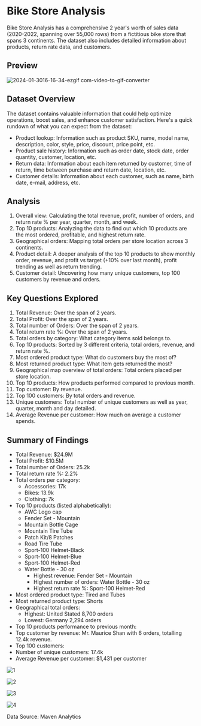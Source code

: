 # Bike Store Analysis

Bike Store Analysis has a comprehensive 2 year's worth of sales data (2020-2022, spanning over 55,000 rows) from a fictitious bike store that spans 3 continents. The dataset also includes detailed information about products, return rate data, and customers.

## Preview

![2024-01-3016-16-34-ezgif com-video-to-gif-converter](https://github.com/Mlindens/Bike_Store_Analysis/assets/83295029/e7651e09-aa2d-4650-abbb-d439f57800e6)


## Dataset Overview

The dataset contains valuable information that could help optimize operations, boost sales, and enhance customer satisfaction. Here's a quick rundown of what you can expect from the dataset:

* Product lookup: Information such as product SKU, name, model name, description, color, style, price, discount, price point, etc.
* Product sale history: Information such as order date, stock date, order quantity, customer, location, etc.
* Return data: Information about each item returned by customer, time of return, time between purchase and return date, location, etc.
* Customer details: Information about each customer, such as name, birth date, e-mail, address, etc.

## Analysis

1. Overall view: Calculating the total revenue, profit, number of orders, and return rate % per year, quarter, month, and week.
2. Top 10 products: Analyzing the data to find out which 10 products are the most ordered, profitable, and highest return rate.
3. Geographical orders: Mapping total orders per store location across 3 continents.
4. Product detail: A deeper analysis of the top 10 products to show monthly order, revenue, and profit vs target (+10% over last month), profit trending as well as return trending.
5. Customer detail: Uncovering how many unique customers, top 100 customers by revenue and orders.

## Key Questions Explored

1. Total Revenue: Over the span of 2 years.
2. Total Profit: Over the span of 2 years.
3. Total number of Orders: Over the span of 2 years.
4. Total return rate %: Over the span of 2 years.
5. Total orders by category: What category items sold belongs to.
6. Top 10 products: Sorted by 3 different criteria, total orders, revenue, and return rate %.
7. Most ordered product type: What do customers buy the most of?
8. Most returned product type: What item gets returned the most?
9. Geographical map overview of total orders: Total orders placed per store location.
10. Top 10 products: How products performed compared to previous month.
11. Top customer: By revenue.
12. Top 100 customers: By total orders and revenue.
13. Unique customers: Total number of unique customers as well as year, quarter, month and day detailed.
14. Average Revenue per customer: How much on average a customer spends. 

## Summary of Findings

* Total Revenue: $24.9M
* Total Profit: $10.5M
* Total number of Orders: 25.2k
* Total return rate %: 2.2%
* Total orders per category:
  * Accessories: 17k
  * Bikes: 13.9k
  * Clothing: 7k
* Top 10 products (listed alphabetically):
  * AWC Logo cap
  * Fender Set - Mountain
  * Mountain Bottle Cage
  * Mountain Tire Tube
  * Patch Kit/8 Patches
  * Road Tire Tube
  * Sport-100 Helmet-Black
  * Sport-100 Helmet-Blue
  * Sport-100 Helmet-Red 
  * Water Bottle - 30 oz
    * Highest revenue: Fender Set - Mountain
    * Highest number of orders: Water Bottle - 30 oz
    * Highest return rate %: Sport-100 Helmet-Red
* Most ordered product type: Tired and Tubes
* Most returned product type: Shorts
* Geographical total orders:
   * Highest: United Stated 8,700 orders
   * Lowest: Germany 2,294 orders
* Top 10 products performance to previous month:
* Top customer by revenue: Mr. Maurice Shan with 6 orders, totalling 12.4k revenue.
* Top 100 customers:
* Number of unique customers: 17.4k
* Average Revenue per customer: $1,431 per customer

![1](https://github.com/Mlindens/Bike_Store_Analysis/assets/83295029/7064b163-b941-494b-8f1a-a68554e0a810)

![2](https://github.com/Mlindens/Bike_Store_Analysis/assets/83295029/0290a0a6-3839-40f9-bcb3-1cbeb8d2d76a)

![3](https://github.com/Mlindens/Bike_Store_Analysis/assets/83295029/ed8dfdbc-b1ef-4ab2-9208-4caec994ae3b)

![4](https://github.com/Mlindens/Bike_Store_Analysis/assets/83295029/fdbd4ec5-a98d-4b41-b715-226502d5ee64)


Data Source: Maven Analytics

